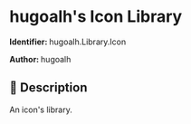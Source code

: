 # hugoalh's Icon Library

<b>Identifier: </b>hugoalh.Library.Icon

<b>Author: </b>hugoalh

## 📜 Description

An icon's library.
